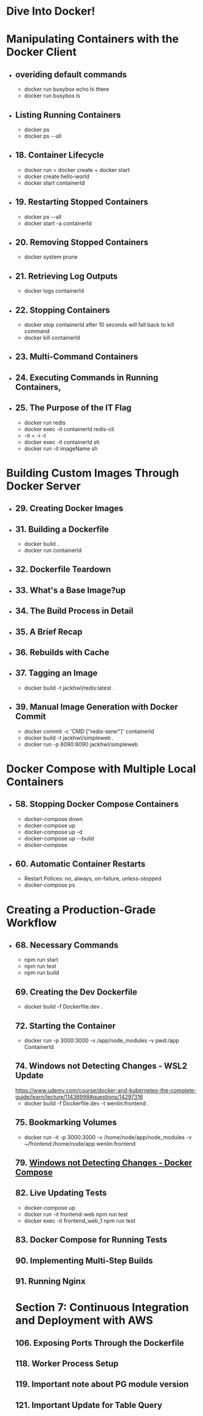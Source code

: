 # Dive Into Docker!
# Manipulating Containers with the Docker Client
  * ## overiding default commands
    * docker run busybox echo hi there
    * docker run busybox ls
  * ## Listing Running Containers 
    * docker ps
    * docker ps --all
  * ## 18. Container Lifecycle 
    * docker run = docker create + docker start
    * docker create hello-world
    * docker start containerId
  * ## 19. Restarting Stopped Containers
    * docker ps --all
    * docker start -a containerId
  * ## 20. Removing Stopped Containers
    * docker system prune
  * ## 21. Retrieving Log Outputs
    * docker logs containerId
  * ## 22. Stopping Containers
    * docker stop containerId after 10 seconds will fall back to kill command
    * docker kill containerId
  * ## 23. Multi-Command Containers
  * ## 24. Executing Commands in Running Containers, 
  * ## 25. The Purpose of the IT Flag
    * docker run redis
    * docker exec -it containerId redis-cli
    * -it = -i -t
    * docker exec -it containerId sh
    * docker run -it imageName sh
# Building Custom Images Through Docker Server
  * ## 29. Creating Docker Images
  * ## 31. Building a Dockerfile
    * docker build .
    * docker run containerId
  * ## 32. Dockerfile Teardown
  * ## 33. What's a Base Image?up
  * ## 34. The Build Process in Detail
  * ## 35. A Brief Recap
  * ## 36. Rebuilds with Cache
  * ## 37. Tagging an Image
    * docker build -t jackhwl/redis:latest .
  * ## 39. Manual Image Generation with Docker Commit
    * docker commit -c 'CMD ["redis-serer"]' containerId
    * docker build -t jackhwl/simpleweb .
    * docker run -p 8090:8090 jackhwl/simpleweb
# Docker Compose with Multiple Local Containers
* ## 58. Stopping Docker Compose Containers
  * docker-compose down
  * docker-compose up
  * docker-compose up -d
  * docker-compose up --build
  * docker-compose 
* ## 60. Automatic Container Restarts  
  * Restart Polices: no, always, on-failure, unless-stopped
  * docker-compose ps
# Creating a Production-Grade Workflow
* ## 68. Necessary Commands
  * npm run start
  * npm run test
  * npm run build
  ## 69. Creating the Dev Dockerfile
  * docker build -f Dockerfile.dev .
  ## 72. Starting the Container
  * docker run -p 3000:3000 -v /app/node_modules -v pwd:/app ContainerId
  ## 74. Windows not Detecting Changes - WSL2 Update
    https://www.udemy.com/course/docker-and-kubernetes-the-complete-guide/learn/lecture/11436998#questions/14297316
  * docker build -f Dockerfile.dev -t wenlin:frontend .
  ## 75. Bookmarking Volumes
  * docker run -it -p 3000:3000 -v /home/node/app/node_modules -v ~/frontend:/home/node/app wenlin:frontend
  ## 79. [Windows not Detecting Changes - Docker Compose](https://stackoverflow.com/questions/44643045/running-development-server-with-create-react-app-inside-of-a-docker-container)
  ## 82. Live Updating Tests  
  * docker-compose up
  * docker run -it frontend-web npm run test
  * docker exec -it frontend_web_1 npm run test
  ## 83. Docker Compose for Running Tests
  ## 90. Implementing Multi-Step Builds
  ## 91. Running Nginx
  # Section 7: Continuous Integration and Deployment with AWS
  ## 106. Exposing Ports Through the Dockerfile
  ## 118. Worker Process Setup
  ## 119. Important note about PG module version
  ## 121. Important Update for Table Query